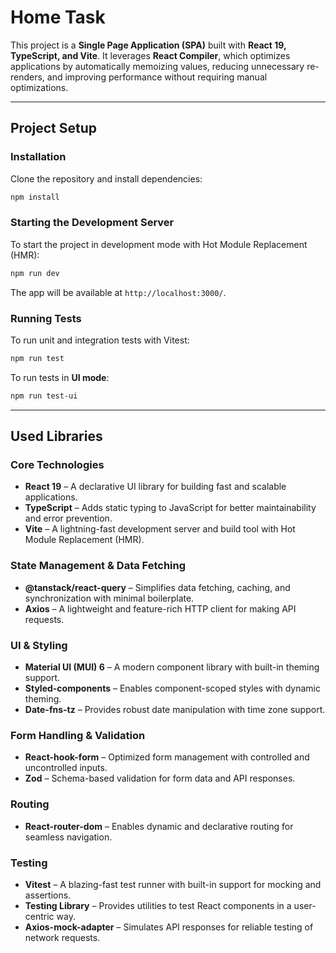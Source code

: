 # Home Task

This project is a **Single Page Application (SPA)** built with **React 19, TypeScript, and Vite**. It leverages **React Compiler**, which optimizes applications by automatically memoizing values, reducing unnecessary re-renders, and improving performance without requiring manual optimizations.&#x20;

---

## **Project Setup**

### **Installation**

Clone the repository and install dependencies:

```sh
npm install
```

### **Starting the Development Server**

To start the project in development mode with Hot Module Replacement (HMR):

```sh
npm run dev
```

The app will be available at `http://localhost:3000/`.

### **Running Tests**

To run unit and integration tests with Vitest:

```sh
npm run test
```

To run tests in **UI mode**:

```sh
npm run test-ui
```

---

## **Used Libraries**

### **Core Technologies**

- **React 19** – A declarative UI library for building fast and scalable applications.
- **TypeScript** – Adds static typing to JavaScript for better maintainability and error prevention.
- **Vite** – A lightning-fast development server and build tool with Hot Module Replacement (HMR).

### **State Management & Data Fetching**

- **@tanstack/react-query** – Simplifies data fetching, caching, and synchronization with minimal boilerplate.
- **Axios** – A lightweight and feature-rich HTTP client for making API requests.

### **UI & Styling**

- **Material UI (MUI) 6** – A modern component library with built-in theming support.
- **Styled-components** – Enables component-scoped styles with dynamic theming.
- **Date-fns-tz** – Provides robust date manipulation with time zone support.

### **Form Handling & Validation**

- **React-hook-form** – Optimized form management with controlled and uncontrolled inputs.
- **Zod** – Schema-based validation for form data and API responses.

### **Routing**

- **React-router-dom** – Enables dynamic and declarative routing for seamless navigation.

### **Testing**

- **Vitest** – A blazing-fast test runner with built-in support for mocking and assertions.
- **Testing Library** – Provides utilities to test React components in a user-centric way.
- **Axios-mock-adapter** – Simulates API responses for reliable testing of network requests.